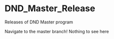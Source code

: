 # DND_Master_Release
Releases of DND Master program

Navigate to the master branch! Nothing to see here
